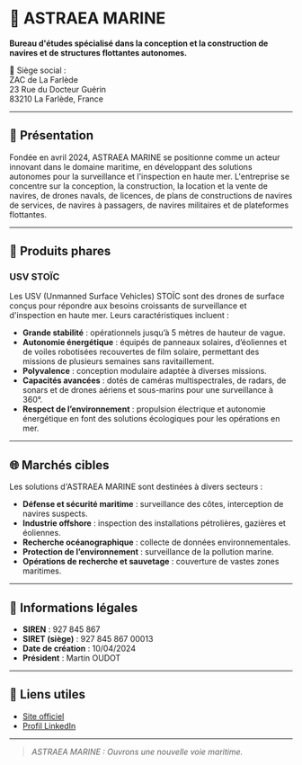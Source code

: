# 🌊 ASTRAEA MARINE

**Bureau d'études spécialisé dans la conception et la construction de navires et de structures flottantes autonomes.**

📍 Siège social :  
ZAC de La Farlède  
23 Rue du Docteur Guérin  
83210 La Farlède, France

---

## 🧭 Présentation

Fondée en avril 2024, ASTRAEA MARINE se positionne comme un acteur innovant dans le domaine maritime, en développant des solutions autonomes pour la surveillance et l'inspection en haute mer. L'entreprise se concentre sur la conception, la construction, la location et la vente de navires, de drones navals, de licences, de plans de constructions de navires de services, de navires à passagers, de navires militaires et de plateformes flottantes.

---

## 🚀 Produits phares

### USV STOÏC

Les USV (Unmanned Surface Vehicles) STOÏC sont des drones de surface conçus pour répondre aux besoins croissants de surveillance et d'inspection en haute mer. Leurs caractéristiques incluent :

- **Grande stabilité** : opérationnels jusqu’à 5 mètres de hauteur de vague.
- **Autonomie énergétique** : équipés de panneaux solaires, d’éoliennes et de voiles robotisées recouvertes de film solaire, permettant des missions de plusieurs semaines sans ravitaillement.
- **Polyvalence** : conception modulaire adaptée à diverses missions.
- **Capacités avancées** : dotés de caméras multispectrales, de radars, de sonars et de drones aériens et sous-marins pour une surveillance à 360°.
- **Respect de l’environnement** : propulsion électrique et autonomie énergétique en font des solutions écologiques pour les opérations en mer.

---

## 🌐 Marchés cibles

Les solutions d'ASTRAEA MARINE sont destinées à divers secteurs :

- **Défense et sécurité maritime** : surveillance des côtes, interception de navires suspects.
- **Industrie offshore** : inspection des installations pétrolières, gazières et éoliennes.
- **Recherche océanographique** : collecte de données environnementales.
- **Protection de l’environnement** : surveillance de la pollution marine.
- **Opérations de recherche et sauvetage** : couverture de vastes zones maritimes.

---

## 📄 Informations légales

- **SIREN** : 927 845 867
- **SIRET (siège)** : 927 845 867 00013
- **Date de création** : 10/04/2024
- **Président** : Martin OUDOT

---

## 🔗 Liens utiles

- [Site officiel](https://www.astraea-marine.com/)
- [Profil LinkedIn](https://www.linkedin.com/company/astraea-marine)

---

> *ASTRAEA MARINE : Ouvrons une nouvelle voie maritime.*
